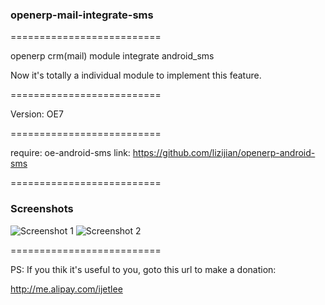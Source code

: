 ### openerp-mail-integrate-sms
==========================

openerp crm(mail) module integrate android_sms

Now it's totally a individual module to implement this feature.

==========================

Version: OE7

==========================

require:
    oe-android-sms
    link:
        https://github.com/lizijian/openerp-android-sms

==========================

### Screenshots

<img src="https://github.com/lizijian/openerp-mail-integrate-sms/raw/master/screenshot-cn.jpg" alt="Screenshot 1" title="CN" />

<img src="https://github.com/lizijian/openerp-mail-integrate-sms/raw/master/screenshot-en.jpg" alt="Screenshot 2" title="EN" />

==========================

PS: If you thik it's useful to you, goto this url to make a donation:

http://me.alipay.com/ijetlee

